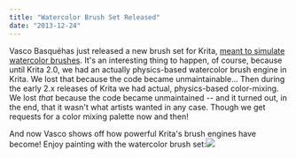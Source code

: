 ```yaml
---
title: "Watercolor Brush Set Released"
date: "2013-12-24"
---
```


Vasco Basquéhas just released a new brush set for Krita, [meant to simulate watercolor brushes](http://grindgod.deviantart.com/art/Krita-Watercolor-Set-v1-0-421684805). It's an interesting thing to happen, of course, because until Krita 2.0, we had an actually physics-based watercolor brush engine in Krita. We lost that because the code became unmaintainable... Then during the early 2.x releases of Krita we had actual, physics-based color-mixing. We lost _that_ because the code became unmaintained -- and it turned out, in the end, that it wasn't what artists wanted in any case. Though we get requests for a color mixing palette now and then!

And now Vasco shows off how powerful Krita's brush engines have become! Enjoy painting with the watercolor brush set:[![](/images/posts/2013/krita_watercolor_set_v1_0_by_grindgod-d6z262t.jpg)](http://grindgod.deviantart.com/art/Krita-Watercolor-Set-v1-0-421684805)
